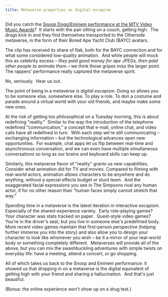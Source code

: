```yaml
---
title: Metaverse properties as digital escapism
---
```

Did you catch the [Snoop Dogg/Eminem performance at the MTV Video Music Awards](https://www.youtube.com/watch?v=0GW3TWBlQgE&t=9s)?  It starts with the pair sitting on a couch, getting high.  The drugs kick in and they find themselves transported to the Otherside metaverse, in the form of their Bored Ape Yacht Club (BAYC) avatars.

The clip has received its share of flak, both for the BAYC connection and for what some considered low-quality animation.  And while people will mock this as celebrity excess – _they paid good money for ape JPEGs, then paid other people to animate them_ – we think those gripes miss the larger point.  The rappers' performance really captured the metaverse spirit.

No, seriously.  Hear us out.

The point of being in a metaverse is _digital escapism._ Doing so allows you to be someone else, somewhere else. To play a role. To don a costume and parade around a virtual world with your old friends, and maybe make some new ones. 

At the risk of getting too philosophical on a Tuesday morning, this is about redefining "reality."  Similar to the way the introduction of the telephone redefined "communication," a concept that e-mail, online chat, and video calls have all redefined in turn.  With each step we're still communicating – exchanging information – but the technological advances open new opportunities.  For example, chat apps let us flip between real-time and asynchronous conversation, and we can even have multiple simultaneous conversations so long as our brains and keyboard skills can keep up.  

Similarly, this metaverse flavor of "reality" grants us new capabilities.  Consider what animation did for TV and movies. Compared to filming with real-world actors, animation allows characters to be anywhere and do anything, without a special effects budget or stunt team.  And the exaggerated facial expressions you see in The Simpsons rival any human actor, if for no other reason than "human faces simply cannot stretch that way."

Spending time in a metaverse is the latest iteration in interactive escapism.  Especially of the shared-experience variety.  Early role-playing games?  Your character was stats tracked on paper.  Quest-style video games? You're in the driver's seat, but you live in someone else's predefined body.   More recent video games maintain that first-person perspective (helping further immerse you into the story) and also allow you to design your character to look like whomever you wish – be it a mirror of your real-world body or something completely different.  Metaverses will provide all of the above, but you can mix the swashbuckling adventures with simple twists on everyday life: have a meeting, attend a concert, or go shopping.

All of which takes us back to the Snoop and Eminem performance: it showed us that dropping in on a metaverse is the digital equivalent of getting high with your friend and sharing a hallucination.  And that's just beautiful.

(Bonus: the online experience won't show up on a drug test.)